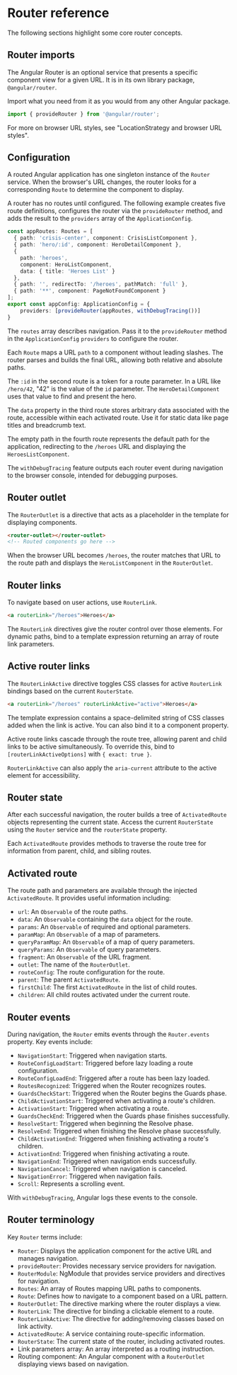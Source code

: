 # Router reference

The following sections highlight some core router concepts.

## Router imports

The Angular Router is an optional service that presents a specific component view for a given URL. It is in its own library package, `@angular/router`.

Import what you need from it as you would from any other Angular package.

```ts
import { provideRouter } from '@angular/router';
```

For more on browser URL styles, see "LocationStrategy and browser URL styles".

## Configuration

A routed Angular application has one singleton instance of the `Router` service. When the browser's URL changes, the router looks for a corresponding `Route` to determine the component to display.

A router has no routes until configured. The following example creates five route definitions, configures the router via the `provideRouter` method, and adds the result to the `providers` array of the `ApplicationConfig`.

```ts
const appRoutes: Routes = [
  { path: 'crisis-center', component: CrisisListComponent },
  { path: 'hero/:id', component: HeroDetailComponent },
  {
    path: 'heroes',
    component: HeroListComponent,
    data: { title: 'Heroes List' }
  },
  { path: '', redirectTo: '/heroes', pathMatch: 'full' },
  { path: '**', component: PageNotFoundComponent }
];
export const appConfig: ApplicationConfig = {
    providers: [provideRouter(appRoutes, withDebugTracing())]
}
```

The `routes` array describes navigation. Pass it to the `provideRouter` method in the `ApplicationConfig` `providers` to configure the router.

Each `Route` maps a URL `path` to a component without leading slashes. The router parses and builds the final URL, allowing both relative and absolute paths.

The `:id` in the second route is a token for a route parameter. In a URL like `/hero/42`, "42" is the value of the `id` parameter. The `HeroDetailComponent` uses that value to find and present the hero.

The `data` property in the third route stores arbitrary data associated with the route, accessible within each activated route. Use it for static data like page titles and breadcrumb text.

The empty path in the fourth route represents the default path for the application, redirecting to the `/heroes` URL and displaying the `HeroesListComponent`.

The `withDebugTracing` feature outputs each router event during navigation to the browser console, intended for debugging purposes.

## Router outlet

The `RouterOutlet` is a directive that acts as a placeholder in the template for displaying components.

```html
<router-outlet></router-outlet>
<!-- Routed components go here -->
```

When the browser URL becomes `/heroes`, the router matches that URL to the route path and displays the `HeroListComponent` in the `RouterOutlet`.

## Router links

To navigate based on user actions, use `RouterLink`. 

```html
<a routerLink="/heroes">Heroes</a>
```

The `RouterLink` directives give the router control over those elements. For dynamic paths, bind to a template expression returning an array of route link parameters.

## Active router links

The `RouterLinkActive` directive toggles CSS classes for active `RouterLink` bindings based on the current `RouterState`.

```html
<a routerLink="/heroes" routerLinkActive="active">Heroes</a>
```

The template expression contains a space-delimited string of CSS classes added when the link is active. You can also bind it to a component property.

Active route links cascade through the route tree, allowing parent and child links to be active simultaneously. To override this, bind to `[routerLinkActiveOptions]` with `{ exact: true }`.

`RouterLinkActive` can also apply the `aria-current` attribute to the active element for accessibility.

## Router state

After each successful navigation, the router builds a tree of `ActivatedRoute` objects representing the current state. Access the current `RouterState` using the `Router` service and the `routerState` property.

Each `ActivatedRoute` provides methods to traverse the route tree for information from parent, child, and sibling routes.

## Activated route

The route path and parameters are available through the injected `ActivatedRoute`. It provides useful information including:

- `url`: An `Observable` of the route paths.
- `data`: An `Observable` containing the `data` object for the route.
- `params`: An `Observable` of required and optional parameters.
- `paramMap`: An `Observable` of a map of parameters.
- `queryParamMap`: An `Observable` of a map of query parameters.
- `queryParams`: An `Observable` of query parameters.
- `fragment`: An `Observable` of the URL fragment.
- `outlet`: The name of the `RouterOutlet`.
- `routeConfig`: The route configuration for the route.
- `parent`: The parent `ActivatedRoute`.
- `firstChild`: The first `ActivatedRoute` in the list of child routes.
- `children`: All child routes activated under the current route.

## Router events

During navigation, the `Router` emits events through the `Router.events` property. Key events include:

- `NavigationStart`: Triggered when navigation starts.
- `RouteConfigLoadStart`: Triggered before lazy loading a route configuration.
- `RouteConfigLoadEnd`: Triggered after a route has been lazy loaded.
- `RoutesRecognized`: Triggered when the Router recognizes routes.
- `GuardsCheckStart`: Triggered when the Router begins the Guards phase.
- `ChildActivationStart`: Triggered when activating a route's children.
- `ActivationStart`: Triggered when activating a route.
- `GuardsCheckEnd`: Triggered when the Guards phase finishes successfully.
- `ResolveStart`: Triggered when beginning the Resolve phase.
- `ResolveEnd`: Triggered when finishing the Resolve phase successfully.
- `ChildActivationEnd`: Triggered when finishing activating a route's children.
- `ActivationEnd`: Triggered when finishing activating a route.
- `NavigationEnd`: Triggered when navigation ends successfully.
- `NavigationCancel`: Triggered when navigation is canceled.
- `NavigationError`: Triggered when navigation fails.
- `Scroll`: Represents a scrolling event.

With `withDebugTracing`, Angular logs these events to the console.

## Router terminology

Key `Router` terms include:

- `Router`: Displays the application component for the active URL and manages navigation.
- `provideRouter`: Provides necessary service providers for navigation.
- `RouterModule`: NgModule that provides service providers and directives for navigation.
- `Routes`: An array of Routes mapping URL paths to components.
- `Route`: Defines how to navigate to a component based on a URL pattern.
- `RouterOutlet`: The directive marking where the router displays a view.
- `RouterLink`: The directive for binding a clickable element to a route.
- `RouterLinkActive`: The directive for adding/removing classes based on link activity.
- `ActivatedRoute`: A service containing route-specific information.
- `RouterState`: The current state of the router, including activated routes.
- Link parameters array: An array interpreted as a routing instruction.
- Routing component: An Angular component with a `RouterOutlet` displaying views based on navigation.